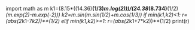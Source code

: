 import math as m
k1=(8.15*((14.36)**(1/3)*m.log(2)))/(24.38*(8.734)**(1/2)*(m.exp(2)-m.exp(-2)))
k2=m.sin(m.sin(1/2)+m.cos(1/3))
if min(k1,k2)<1:
    r=(abs(2*k1-7*k2))**(1/2)
elif min(k1,k2)>=1:
    r=(abs(2*k1+7*k2))**(1/2)
print(r)
   
